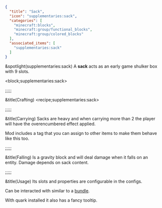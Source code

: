 ```json
{
  "title": "Sack",
  "icon": "supplementaries:sack",
  "categories": [
    "minecraft:blocks",
    "minecraft:group/functional_blocks",
    "minecraft:group/colored_blocks"
  ],
  "associated_items": [
    "supplementaries:sack"
  ]
}
```

&spotlight(supplementaries:sack)
A **sack** acts as an early game shulker box with 9 slots.

<block;supplementaries:sack>

;;;;;

&title(Crafting)
<recipe;supplementaries:sack>

;;;;;

&title(Carrying)
Sacks are heavy and when carrying more than 2 the player will have the overencumbered effect applied.


Mod includes a tag that you can assign to other items to make them behave like this too.

;;;;;

&title(Falling)
Is a gravity block and will deal damage when it falls on an entity. Damage depends on sack content.

;;;;;

&title(Usage)
Its slots and properties are configurable in the configs.


Can be interacted with similar to a [bundle](^minecraft:bundle).


With quark installed it also has a fancy tooltip.
